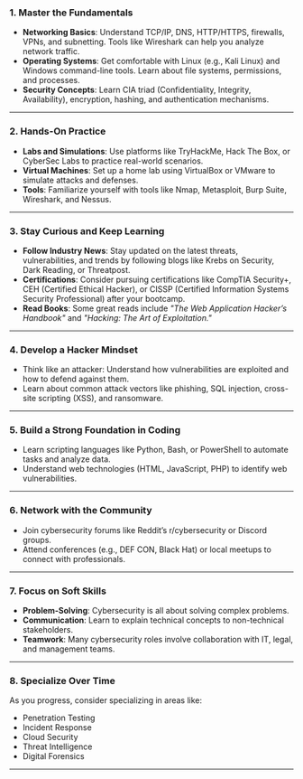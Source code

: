 ### **1. Master the Fundamentals**
- **Networking Basics**: Understand TCP/IP, DNS, HTTP/HTTPS, firewalls, VPNs, and subnetting. Tools like Wireshark can help you analyze network traffic.
- **Operating Systems**: Get comfortable with Linux (e.g., Kali Linux) and Windows command-line tools. Learn about file systems, permissions, and processes.
- **Security Concepts**: Learn CIA triad (Confidentiality, Integrity, Availability), encryption, hashing, and authentication mechanisms.

---

### **2. Hands-On Practice**
- **Labs and Simulations**: Use platforms like TryHackMe, Hack The Box, or CyberSec Labs to practice real-world scenarios.
- **Virtual Machines**: Set up a home lab using VirtualBox or VMware to simulate attacks and defenses.
- **Tools**: Familiarize yourself with tools like Nmap, Metasploit, Burp Suite, Wireshark, and Nessus.

---

### **3. Stay Curious and Keep Learning**
- **Follow Industry News**: Stay updated on the latest threats, vulnerabilities, and trends by following blogs like Krebs on Security, Dark Reading, or Threatpost.
- **Certifications**: Consider pursuing certifications like CompTIA Security+, CEH (Certified Ethical Hacker), or CISSP (Certified Information Systems Security Professional) after your bootcamp.
- **Read Books**: Some great reads include *"The Web Application Hacker’s Handbook"* and *"Hacking: The Art of Exploitation."*

---

### **4. Develop a Hacker Mindset**
- Think like an attacker: Understand how vulnerabilities are exploited and how to defend against them.
- Learn about common attack vectors like phishing, SQL injection, cross-site scripting (XSS), and ransomware.

---

### **5. Build a Strong Foundation in Coding**
- Learn scripting languages like Python, Bash, or PowerShell to automate tasks and analyze data.
- Understand web technologies (HTML, JavaScript, PHP) to identify web vulnerabilities.

---

### **6. Network with the Community**
- Join cybersecurity forums like Reddit’s r/cybersecurity or Discord groups.
- Attend conferences (e.g., DEF CON, Black Hat) or local meetups to connect with professionals.

---

### **7. Focus on Soft Skills**
- **Problem-Solving**: Cybersecurity is all about solving complex problems.
- **Communication**: Learn to explain technical concepts to non-technical stakeholders.
- **Teamwork**: Many cybersecurity roles involve collaboration with IT, legal, and management teams.

---

### **8. Specialize Over Time**
As you progress, consider specializing in areas like:
- Penetration Testing
- Incident Response
- Cloud Security
- Threat Intelligence
- Digital Forensics

---
